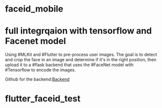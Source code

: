 # faceid_mobile
# full integrqaion with tensorflow and Facenet model
Using #MLKit and #Flutter to pre-process user images. The goal is to detect and crop the face in an image and determine 
if it's in the right position, then upload it to a #flask backend that uses the #FaceNet model with #Tensorflow to encode the images.

Github for the backend:[Backend](https://github.com/aymannc/banking-face-id) 
# flutter_faceid_test
